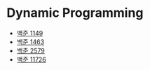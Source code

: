 # Dynamic Programming

- [백준 1149](1149/)
- [백준 1463](1463/)
- [백준 2579](2579/)
- [백준 11726](11726/)
